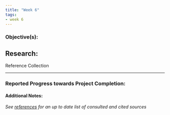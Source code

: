 ```yaml
---
title: "Week 6"
tags:
- week 6
---
```


### Objective(s): 


## Research:
Reference Collection
________________





### Reported Progress towards Project Completion:


#### Additional Notes:

*See [references](references.md) for an up to date list of consulted and cited sources*